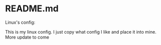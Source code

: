 # README.md
Linux's config:

This is my linux config. I just copy what config I like and place it into mine.
More update to come

 
